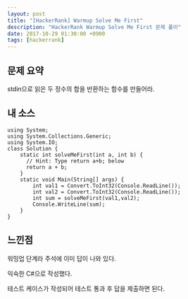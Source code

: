 ```yaml
---
layout: post
title: "[HackerRank] Warmup Solve Me First"
description: "HackerRank Warmup Solve Me First 문제 풀이"
date: 2017-10-29 01:30:00 +0900
tags: [hackerrank]
---
```


## 문제 요약

stdin으로 읽은 두 정수의 합을 반환하는 함수를 만들어라.

## 내 소스

```
using System;
using System.Collections.Generic;
using System.IO;
class Solution {
    static int solveMeFirst(int a, int b) { 
      // Hint: Type return a+b; below  
      return a + b;
    }
    static void Main(String[] args) {
        int val1 = Convert.ToInt32(Console.ReadLine());
        int val2 = Convert.ToInt32(Console.ReadLine());
        int sum = solveMeFirst(val1,val2);
        Console.WriteLine(sum);
    }
}      
```

## 느낀점

워밍업 단계라 주석에 이미 답이 나와 있다.

익숙한 C#으로 작성했다.

테스트 케이스가 작성되어 테스트 통과 후 답을 제출하면 된다.